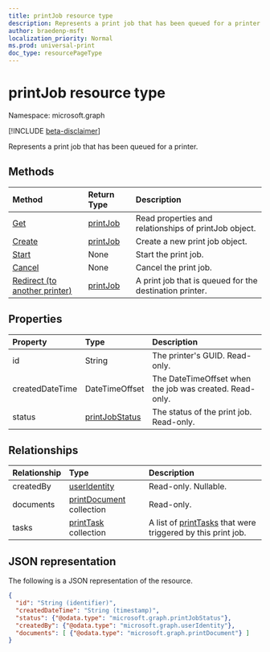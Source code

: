 ```yaml
---
title: printJob resource type
description: Represents a print job that has been queued for a printer.
author: braedenp-msft
localization_priority: Normal
ms.prod: universal-print
doc_type: resourcePageType
---
```


# printJob resource type

Namespace: microsoft.graph

[!INCLUDE [beta-disclaimer](../../includes/beta-disclaimer.md)]

Represents a print job that has been queued for a printer.

## Methods

| Method       | Return Type | Description |
|:-------------|:------------|:------------|
| [Get](../api/printjob-get.md) | [printJob](printjob.md) | Read properties and relationships of printJob object. |
| [Create](../api/printer-post-jobs.md) | [printJob](printjob.md) | Create a new print job object. |
| [Start](../api/printjob-startprintjob.md)|None|Start the print job.|
| [Cancel](../api/printjob-cancelprintjob.md)|None|Cancel the print job.|
| [Redirect (to another printer)](../api/printjob-redirect.md) | [printJob](printjob.md) | A print job that is queued for the destination printer. |

## Properties
| Property     | Type        | Description |
|:-------------|:------------|:------------|
|id|String|The printer's GUID. Read-only.|
|createdDateTime|DateTimeOffset|The DateTimeOffset when the job was created. Read-only.|
|status|[printJobStatus](printjobstatus.md)|The status of the print job. Read-only.|

## Relationships
| Relationship | Type        | Description |
|:-------------|:------------|:------------|
|createdBy|[userIdentity](useridentity.md)| Read-only. Nullable.|
|documents|[printDocument](printdocument.md) collection| Read-only.|
|tasks|[printTask](printtask.md) collection|A list of [printTasks](printtask.md) that were triggered by this print job.|

## JSON representation

The following is a JSON representation of the resource.

<!-- {
  "blockType": "resource",
  "optionalProperties": [

  ],
  "@odata.type": "microsoft.graph.printJob",
  "keyProperty": "id",
  "baseType":"microsoft.graph.entity"
}-->

```json
{
  "id": "String (identifier)",
  "createdDateTime": "String (timestamp)",
  "status": {"@odata.type": "microsoft.graph.printJobStatus"},
  "createdBy": {"@odata.type": "microsoft.graph.userIdentity"},
  "documents": [ {"@odata.type": "microsoft.graph.printDocument"} ]
}

```

<!-- uuid: 8fcb5dbc-d5aa-4681-8e31-b001d5168d79
2015-10-25 14:57:30 UTC -->
<!-- {
  "type": "#page.annotation",
  "description": "printJob resource",
  "keywords": "",
  "section": "documentation",
  "tocPath": ""
}-->

